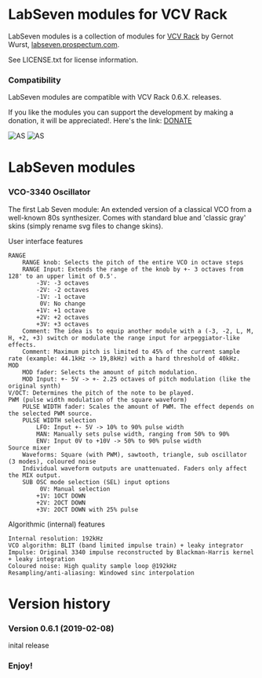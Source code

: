 
# LabSeven modules for VCV Rack

LabSeven modules is a collection of modules for [VCV Rack](https://vcvrack.com/) by Gernot Wurst, [labseven.prospectum.com](http://labseven.prospectum.com/).

See LICENSE.txt for license information.

### Compatibility

LabSeven modules are compatible with VCV Rack 0.6.X. releases.

If you like the modules you can support the development by making a donation, it will be appreciated!. Here's the link: [DONATE](https://www.paypal.me/labseven/)

![AS](http://labseven.prospectum.com/vco-3340_blue.png)
![AS](http://labseven.prospectum.com/vco-3340_gray.png)

# LabSeven modules

### VCO-3340 Oscillator
The first Lab Seven module: An extended version of a classical VCO from a well-known 80s synthesizer. Comes with standard blue and 'classic gray' skins (simply rename svg files to change skins).

User interface features

    RANGE
        RANGE knob: Selects the pitch of the entire VCO in octave steps
        RANGE Input: Extends the range of the knob by +- 3 octaves from 128' to an upper limit of 0.5'.
            -3V: -3 octaves
            -2V: -2 octaves
            -1V: -1 octave
             0V: No change
            +1V: +1 octave
            +2V: +2 octaves
            +3V: +3 octaves
        Comment: The idea is to equip another module with a (-3, -2, L, M, H, +2, +3) switch or modulate the range input for arpeggiator-like effects.
        Comment: Maximum pitch is limited to 45% of the current sample rate (example: 44.1kHz -> 19,8kHz) with a hard threshold of 40kHz.
    MOD
        MOD fader: Selects the amount of pitch modulation.
        MOD Input: +- 5V -> +- 2.25 octaves of pitch modulation (like the original synth)
    V/OCT: Determines the pitch of the note to be played.
    PWM (pulse width modulation of the square waveform)
        PULSE WIDTH fader: Scales the amount of PWM. The effect depends on the selected PWM source.
        PULSE WIDTH selection
            LFO: Input +- 5V -> 10% to 90% pulse width
            MAN: Manually sets pulse width, ranging from 50% to 90%
            ENV: Input 0V to +10V -> 50% to 90% pulse width
    Source mixer
        Waveforms: Square (with PWM), sawtooth, triangle, sub oscillator (3 modes), coloured noise
        Individual waveform outputs are unattenuated. Faders only affect the MIX output.
        SUB OSC mode selection (SEL) input options
             0V: Manual selection
            +1V: 1OCT DOWN
            +2V: 2OCT DOWN
            +3V: 2OCT DOWN with 25% pulse

Algorithmic (internal) features

    Internal resolution: 192kHz
    VCO algorithm: BLIT (band limited impulse train) + leaky integrator
    Impulse: Original 3340 impulse reconstructed by Blackman-Harris kernel + leaky integration
    Coloured noise: High quality sample loop @192kHz
    Resampling/anti-aliasing: Windowed sinc interpolation

# Version history

### Version 0.6.1 (2019-02-08)
inital release

### Enjoy!

